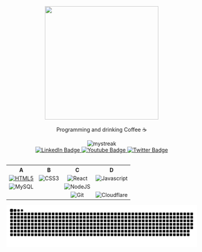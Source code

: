 <div id="header" align="center">
  <img src="https://media.giphy.com/media/hFwSKDpONhT8I/giphy.gif" width="300" height="300" style="object-fit: cover;"/>
  <p>Programming and drinking Coffee ☕</p>
</div>

<div id="header" align="center">
  <img src="https://github-readme-streak-stats.herokuapp.com/?user=F404X&theme=tokyonight" alt="mystreak"/>
  <div id="badges">
    <a href="https://linkedin.com/in/santosenzo">
      <img src="https://img.shields.io/badge/LinkedIn-blue?style=for-the-badge&logo=linkedin&logoColor=white" alt="LinkedIn Badge"/>
    </a>
    <a href="#">
      <img src="https://img.shields.io/badge/YouTube-red?style=for-the-badge&logo=youtube&logoColor=white" alt="Youtube Badge"/>
    </a>
    <a href="#">
      <img src="https://img.shields.io/badge/Twitter-blue?style=for-the-badge&logo=twitter&logoColor=white" alt="Twitter Badge"/>
    </a>
  </div>
  <img src="https://komarev.com/ghpvc/?username=F404X&style=flat-square&color=blue" alt=""/>

  <table style="width: 100%; border: none;" cellspacing="0" cellpadding="0" border="0">
    <tr>
      <th>A</th>
      <th>B</th>
      <th>C</th>
      <th>D</th>
    </tr>
    <tr>
      <td align="center" valign="center"><a href="#" style="height:100"><img src="https://img.shields.io/badge/html5-%23000000.svg?style=for-the-badge&logo=html5&logoColor=white" title="HTML5" alt="HTML5" height="auto"></a></td>
      <td align="center" valign="center"><img src="https://img.shields.io/badge/css3-%23000000.svg?style=for-the-badge&logo=css3&logoColor=white" title="CSS3" alt="CSS3"></td>
      <td align="center" valign="center"><img src="https://img.shields.io/badge/react-%23000000.svg?style=for-the-badge&logo=react&logoColor=white" title="React" alt="React"></td>
      <td align="center" valign="center"><img src="https://img.shields.io/badge/javascript-%23000000.svg?style=for-the-badge&logo=javascript&logoColor=white" title="Javascript" alt="Javascript"></td>
    </tr>
    <tr>
      <td align="center" valign="center"><img src="https://img.shields.io/badge/mysql-%23000000.svg?style=for-the-badge&logo=mysql&logoColor=white" title="MySQL" alt="MySQL"></td>
      <td align="center" valign="center"></td>
      <td align="center" valign="center"><img src="https://img.shields.io/badge/node.js-%23000000.svg?style=for-the-badge&logo=node.js&logoColor=white" title="NodeJS" alt="NodeJS"></td>
      <td align="center" valign="center"></td>
    </tr>
    <tr>
      <td align="center" valign="center"></td>
      <td align="center" valign="center"></td>
      <td align="center" valign="center"><img src="https://img.shields.io/badge/git-%23000000.svg?style=for-the-badge&logo=git&logoColor=white" title="Git" alt="Git"></td>
      <td align="center" valign="center"><img src="https://img.shields.io/badge/cloudflare-%23000000.svg?style=for-the-badge&logo=cloudflare&logoColor=white" title="Cloudflare" alt="Cloudflare"></td>
    </tr>
  </table>
  
  ![Snake animation](https://github.com/F404X/F404X/blob/output/github-contribution-grid-snake-dark.svg)
</div>
